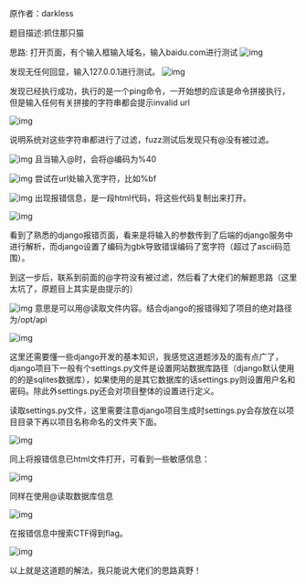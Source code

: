 原作者：darkless

题目描述:抓住那只猫

思路:
 打开页面，有个输入框输入域名，输入baidu.com进行测试
 ![img](https://img2018.cnblogs.com/blog/1561366/201909/1561366-20190923143357853-1249863370.png)

发现无任何回显，输入127.0.0.1进行测试。
 ![img](https://img2018.cnblogs.com/blog/1561366/201909/1561366-20190923143404773-1527929605.png)

发现已经执行成功，执行的是一个ping命令，一开始想的应该是命令拼接执行，但是输入任何有关拼接的字符串都会提示invalid url

![img](https://img2018.cnblogs.com/blog/1561366/201909/1561366-20190923143416887-1218605416.png)

说明系统对这些字符串都进行了过滤，fuzz测试后发现只有@没有被过滤。

![img](https://img2018.cnblogs.com/blog/1561366/201909/1561366-20190923143425186-66005442.png)
 且当输入@时，会将@编码为%40

![img](https://img2018.cnblogs.com/blog/1561366/201909/1561366-20190923143434889-765240379.png)
 尝试在url处输入宽字符，比如%bf

![img](https://img2018.cnblogs.com/blog/1561366/201909/1561366-20190923143441210-1132889141.png)
 出现报错信息，是一段html代码，将这些代码复制出来打开。

![img](https://img2018.cnblogs.com/blog/1561366/201909/1561366-20190923143449562-1926853181.png)

看到了熟悉的django报错页面，看来是将输入的参数传到了后端的django服务中进行解析，而django设置了编码为gbk导致错误编码了宽字符（超过了ascii码范围）。

到这一步后，联系到前面的@字符没有被过滤，然后看了大佬们的解题思路（这里太坑了，原题目上其实是由提示的）

![img](https://img2018.cnblogs.com/blog/1561366/201909/1561366-20190923143516529-1388882935.png)
 意思是可以用@读取文件内容。结合django的报错得知了项目的绝对路径为/opt/api

![img](https://img2018.cnblogs.com/blog/1561366/201909/1561366-20190923143529384-365052520.png)

这里还需要懂一些django开发的基本知识，我感觉这道题涉及的面有点广了，django项目下一般有个settings.py文件是设置网站数据库路径（django默认使用的的是sqlites数据库），如果使用的是其它数据库的话settings.py则设置用户名和密码。除此外settings.py还会对项目整体的设置进行定义。

读取settings.py文件，这里需要注意django项目生成时settings.py会存放在以项目目录下再以项目名称命名的文件夹下面。

![img](https://img2018.cnblogs.com/blog/1561366/201909/1561366-20190923143546350-1757173956.png)

同上将报错信息已html文件打开，可看到一些敏感信息：

![img](https://img2018.cnblogs.com/blog/1561366/201909/1561366-20190923143555151-1676823256.png)

同样在使用@读取数据库信息

![img](https://img2018.cnblogs.com/blog/1561366/201909/1561366-20190923143605449-1141893677.png)

在报错信息中搜索CTF得到flag。

![img](https://img2018.cnblogs.com/blog/1561366/201909/1561366-20190923143613262-1918254119.png)

以上就是这道题的解法，我只能说大佬们的思路真野！